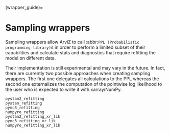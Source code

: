 (wrapper_guide)=
# Sampling wrappers
Sampling wrappers allow ArviZ to call :abbr:`PPL (Probabilistic programming library)`s in order to perform a limited
subset of their capabilities and calculate stats and diagnostics that require
refitting the model on different data.

Their implementation is still experimental and may vary in the future. In fact,
there are currently two possible approaches when creating sampling wrappers.
The first one delegates all calculations to the PPL
whereas the second one externalizes the computation of the pointwise log
likelihood to the user who is expected to write it with xarray/NumPy.

```{toctree}
pystan2_refitting
pystan_refitting
pymc3_refitting
numpyro_refitting
pystan2_refitting_xr_lik
pymc3_refitting_xr_lik
numpyro_refitting_xr_lik
```
